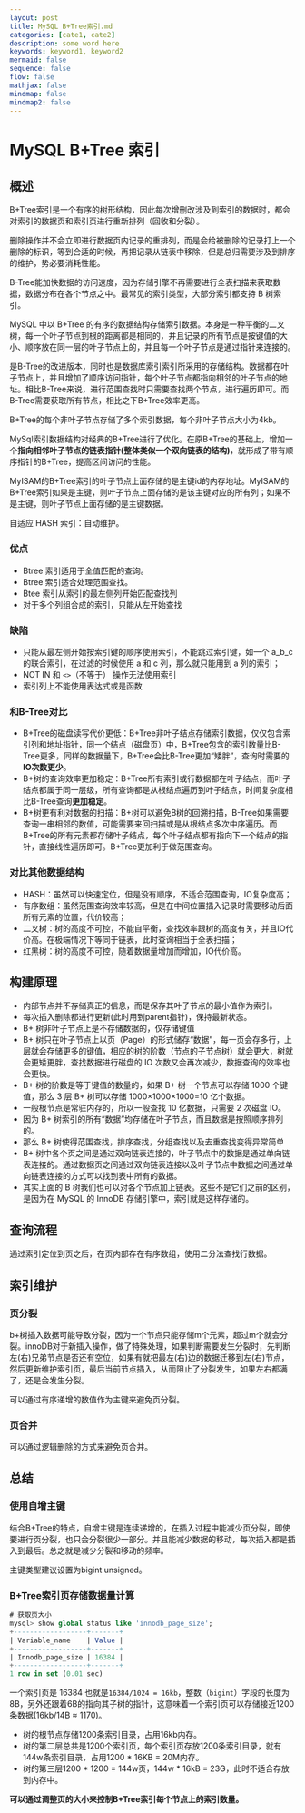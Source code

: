 ```yaml
---
layout: post
title: MySQL B+Tree索引.md
categories: [cate1, cate2]
description: some word here
keywords: keyword1, keyword2
mermaid: false
sequence: false
flow: false
mathjax: false
mindmap: false
mindmap2: false
---
```

# MySQL B+Tree 索引

## 概述

B+Tree索引是一个有序的树形结构，因此每次增删改涉及到索引的数据时，都会对索引的数据页和索引页进行重新排列（回收和分裂）。



删除操作并不会立即进行数据页内记录的重排列，而是会给被删除的记录打上一个删除的标识，等到合适的时候，再把记录从链表中移除，但是总归需要涉及到排序的维护，势必要消耗性能。

B-Tree能加快数据的访问速度，因为存储引擎不再需要进行全表扫描来获取数据，数据分布在各个节点之中。最常见的索引类型，大部分索引都支持 B 树索引。



MySQL 中以 B+Tree 的有序的数据结构存储索引数据。本身是一种平衡的二叉树，每一个叶子节点到根的距离都是相同的，并且记录的所有节点是按键值的大小、顺序放在同一层的叶子节点上的，并且每一个叶子节点是通过指针来连接的。

是B-Tree的改进版本，同时也是数据库索引索引所采用的存储结构。数据都在叶子节点上，并且增加了顺序访问指针，每个叶子节点都指向相邻的叶子节点的地址。相比B-Tree来说，进行范围查找时只需要查找两个节点，进行遍历即可。而B-Tree需要获取所有节点，相比之下B+Tree效率更高。

B+Tree的每个非叶子节点存储了多个索引数据，每个非叶子节点大小为4kb。

MySql索引数据结构对经典的B+Tree进行了优化。在原B+Tree的基础上，增加一个**指向相邻叶子节点的链表指针(整体类似一个双向链表的结构)**，就形成了带有顺序指针的B+Tree，提高区间访问的性能。



MyISAM的B+Tree索引的叶子节点上面存储的是主键id的内存地址。MyISAM的B+Tree索引如果是主键，则叶子节点上面存储的是该主键对应的所有列；如果不是主键，则叶子节点上面存储的是主键数据。

自适应 HASH 索引：自动维护。



### 优点

- Btree 索引适用于全值匹配的查询。
- Btree 索引适合处理范围查找。
- Btee 索引从索引的最左侧列开始匹配查找列
- 对于多个列组合成的索引，只能从左开始查找



### 缺陷

- 只能从最左侧开始按索引键的顺序使用索引，不能跳过索引键，如一个 a_b_c 的联合索引，在过滤的时候使用 a 和 c 列，那么就只能用到 a 列的索引；
- NOT IN 和 `<>`（不等于） 操作无法使用索引
- 索引列上不能使用表达式或是函数



### 和B-Tree对比

- B+Tree的磁盘读写代价更低：B+Tree非叶子结点存储索引数据，仅仅包含索引列和地址指针，同一个结点（磁盘页）中，B+Tree包含的索引数量比B-Tree更多，同样的数据量下，B+Tree会比B-Tree更加“矮胖”，查询时需要的**IO次数更少**。
- B+树的查询效率更加稳定：B+Tree所有索引或行数据都在叶子结点，而叶子结点都属于同一层级，所有查询都是从根结点遍历到叶子结点，时间复杂度相比B-Tree查询**更加稳定**。
- B+树更有利对数据的扫描：B+树可以避免B树的回溯扫描，B-Tree如果需要查询一串相邻的数值，可能需要来回扫描或是从根结点多次中序遍历。而B+Tree的所有元素都存储叶子结点，每个叶子结点都有指向下一个结点的指针，直接线性遍历即可。B+Tree更加利于做范围查询。



### 对比其他数据结构

- HASH：虽然可以快速定位，但是没有顺序，不适合范围查询，IO复杂度高；
- 有序数组：虽然范围查询效率较高，但是在中间位置插入记录时需要移动后面所有元素的位置，代价较高；
- 二叉树：树的高度不可控，不能自平衡，查找效率跟树的高度有关，并且IO代价高。在极端情况下等同于链表，此时查询相当于全表扫描；
- 红黑树：树的高度不可控，随着数据量增加而增加，IO代价高。



## 构建原理

- 内部节点并不存储真正的信息，而是保存其叶子节点的最小值作为索引。
- 每次插入删除都进行更新(此时用到parent指针)，保持最新状态。
- B+ 树非叶子节点上是不存储数据的，仅存储键值
- B+ 树只在叶子节点上以页（Page）的形式储存“数据”，每一页会存多行，上层就会存储更多的键值，相应的树的阶数（节点的子节点树）就会更大，树就会更矮更胖，查找数据进行磁盘的 IO 次数又会再次减少，数据查询的效率也会更快。
- B+ 树的阶数是等于键值的数量的，如果 B+ 树一个节点可以存储 1000 个键值，那么 3 层 B+ 树可以存储 1000×1000×1000=10 亿个数据。
- 一般根节点是常驻内存的，所以一般查找 10 亿数据，只需要 2 次磁盘 IO。
- 因为 B+ 树索引的所有“数据”均存储在叶子节点，而且数据是按照顺序排列的。
- 那么 B+ 树使得范围查找，排序查找，分组查找以及去重查找变得异常简单
- B+ 树中各个页之间是通过双向链表连接的，叶子节点中的数据是通过单向链表连接的。通过数据页之间通过双向链表连接以及叶子节点中数据之间通过单向链表连接的方式可以找到表中所有的数据。
- 其实上面的 B 树我们也可以对各个节点加上链表。这些不是它们之前的区别，是因为在 MySQL 的 InnoDB 存储引擎中，索引就是这样存储的。



## 查询流程

通过索引定位到页之后，在页内部存在有序数组，使用二分法查找行数据。



## 索引维护

### 页分裂

b+树插入数据可能导致分裂，因为一个节点只能存储m个元素，超过m个就会分裂。innoDB对于新插入操作，做了特殊处理，如果判断需要发生分裂时，先判断左(右)兄弟节点是否还有空位，如果有就把最左(右)边的数据迁移到左(右)节点，然后更新维护索引页，最后当前节点插入，从而阻止了分裂发生，如果左右都满了，还是会发生分裂。



可以通过有序递增的数值作为主键来避免页分裂。



### 页合并

可以通过逻辑删除的方式来避免页合并。



## 总结

### 使用自增主键

结合B+Tree的特点，自增主键是连续递增的，在插入过程中能减少页分裂，即使要进行页分裂，也只会分裂很少一部分。并且能减少数据的移动，每次插入都是插入到最后。总之就是减少分裂和移动的频率。

主键类型建议设置为bigint unsigned。



### B+Tree索引页存储数据量计算

```sql
# 获取页大小
mysql> show global status like 'innodb_page_size';
+------------------+-------+
| Variable_name    | Value |
+------------------+-------+
| Innodb_page_size | 16384 |
+------------------+-------+
1 row in set (0.01 sec)
```



一个索引页是 16384 也就是`16384/1024 = 16kb`，整数（`bigint`）字段的长度为8B，另外还跟着6B的指向其子树的指针，这意味着一个索引页可以存储接近1200条数据(16kb/14B ≈ 1170)。

- 树的根节点存储1200条索引目录，占用16kb内存。
- 树的第二层总共是1200个索引页，每个索引页存放1200条索引目录，就有144w条索引目录，占用1200 \* 16KB = 20M内存。
- 树的第三层1200 \* 1200 = 144w页，144w \* 16kB = 23G，此时不适合存放到内存中。



**可以通过调整页的大小来控制B+Tree索引每个节点上的索引数量。**